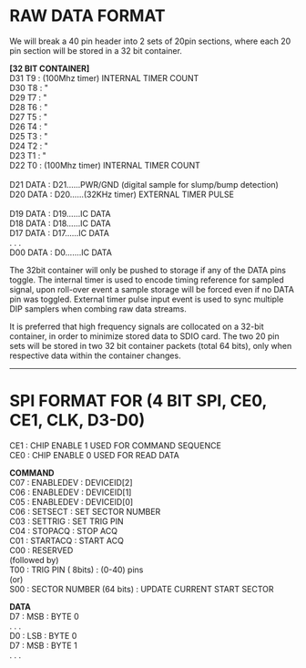 # RAW DATA FORMAT<br>
We will break a 40 pin header into 2 sets of 20pin sections, where each 20 pin section will be stored in a 32 bit container.

**[32 BIT CONTAINER]**<br>
D31  T9 : (100Mhz timer)  INTERNAL TIMER COUNT<br>
D30  T8 : " <br>
D29  T7 : " <br>
D28  T6 : " <br>
D27  T5 : " <br>
D26  T4 : " <br>
D25  T3 : " <br>
D24  T2 : " <br>
D23  T1 : " <br>
D22  T0 : (100Mhz timer)  INTERNAL TIMER COUNT<br>
<br>
D21  DATA : D21......PWR/GND (digital sample for slump/bump detection)<br>
D20  DATA : D20......(32KHz timer)   EXTERNAL TIMER PULSE<br>
<br>
D19  DATA : D19......IC DATA<br>
D18  DATA : D18......IC DATA<br>
D17  DATA : D17......IC DATA<br>
. . .<br>
D00  DATA : D0.......IC DATA<br>


The 32bit container will only be pushed to storage if any of the DATA pins toggle. The internal timer is used to encode timing reference for sampled signal, upon roll-over event a sample storage will be forced even if no DATA pin was toggled. External timer pulse input event is used to sync multiple DIP samplers when combing raw data streams.<br>

It is preferred that high frequency signals are collocated on a 32-bit container, in order to minimize stored data to SDIO card. The two 20 pin sets will be stored in two 32 bit container packets (total 64 bits), only when respective data within the container changes.<br>

-----------------------------------------------------------------------------------

# SPI FORMAT FOR (4 BIT SPI, CE0, CE1, CLK, D3-D0)<br>
CE1  : CHIP ENABLE 1 USED FOR COMMAND SEQUENCE<br>
CE0  : CHIP ENABLE 0 USED FOR READ DATA<br>

**COMMAND**<br>
C07  : ENABLEDEV : DEVICEID[2]<br>
C06  : ENABLEDEV : DEVICEID[1]<br>
C05  : ENABLEDEV : DEVICEID[0]<br>
C06  : SETSECT	 : SET SECTOR NUMBER<br>
C03  : SETTRIG	 : SET TRIG PIN<br>
C04  : STOPACQ	 : STOP ACQ<br>
C01  : STARTACQ	 : START ACQ<br>
C00  : RESERVED<br>
(followed by)<br>
T00  : TRIG PIN ( 8bits) : (0-40) pins<br>
(or)<br>
S00  : SECTOR NUMBER (64 bits) : UPDATE CURRENT START SECTOR<br>

**DATA**<br>
D7   : MSB  : BYTE 0<br>
. . .<br>
D0   : LSB  : BYTE 0<br>
D7   : MSB  : BYTE 1<br>
. . .<br>



